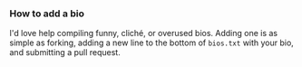 ### How to add a bio

I'd love help compiling funny, cliché, or overused bios. Adding one is as simple as forking, adding a new line to the bottom of `bios.txt` with your bio, and submitting a pull request. 
